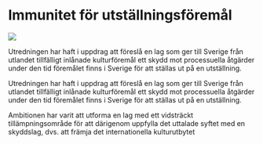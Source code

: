 # Immunitet för utställningsföremål

![](/contentassets/6b8f3d86f6c743228e2f0f63a8b4520b/sou_28_omslag_fram_2021_150_200.jpg?width=150&quality=85)

Utredningen har haft i uppdrag att föreslå en lag som ger till Sverige från utlandet tillfälligt inlånade kulturföremål ett skydd mot processuella åtgärder under den tid föremålet finns i Sverige för att ställas ut på en utställning.

Utredningen har haft i uppdrag att föreslå en lag som ger till Sverige från utlandet tillfälligt inlånade kulturföremål ett skydd mot processuella åtgärder under den tid föremålet finns i Sverige för att ställas ut på en utställning.

Ambitionen har varit att utforma en lag med ett vidsträckt tillämpningsområde för att därigenom uppfylla det uttalade syftet med en skyddslag, dvs. att främja det internationella kulturutbytet
